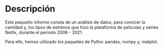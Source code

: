 # Descripción # 

Este pequeño informe consta de un análisis de datos, para conocer la cantidad y, los tipos de estrenos que hizo la plataforma de peliculas y series Netlix, durante el periodo 2008 - 2021.

Para ello, hemos utilizado los paquetes de Pytho: pandas, numpy y, matplot.